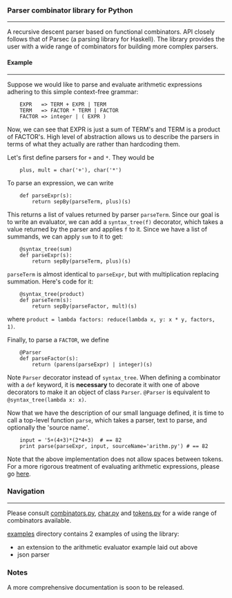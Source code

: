 ### Parser combinator library for Python
---

A recursive descent parser based on functional combinators. API closely follows
that of Parsec (a parsing library for Haskell). The library provides the user with
a wide range of combinators for building more complex parsers.

#### Example
---
Suppose we would like to parse and evaluate arithmetic expressions adhering to
this simple context-free grammar:
```
    EXPR   => TERM + EXPR | TERM
    TERM   => FACTOR * TERM | FACTOR
    FACTOR => integer | ( EXPR )
```

Now, we can see that EXPR is just a sum of TERM's and TERM is a product
of FACTOR's. High level of abstraction allows us to describe the parsers
in terms of what they actually are rather than hardcoding them.

Let's first define parsers for `+` and `*`. They would be
```
    plus, mult = char('+'), char('*')
```
To parse an expression, we can write

```
    def parseExpr(s):
        return sepBy(parseTerm, plus)(s)
```

This returns a list of values returned by parser `parseTerm`. Since our goal
is to write an evaluator, we can add a `syntax_tree(f)` decorator, which
takes a value returned by the parser and applies `f` to it. Since we have a
list of summands, we can apply `sum` to it to get:

```
    @syntax_tree(sum)
    def parseExpr(s):
        return sepBy(parseTerm, plus)(s)
```

`parseTerm` is almost identical to `parseExpr`, but with multiplication
replacing summation. Here's code for it:

```
    @syntax_tree(product)
    def parseTerm(s):
        return sepBy(parseFactor, mult)(s)
```

where `product = lambda factors: reduce(lambda x, y: x * y, factors, 1)`.

Finally, to parse a `FACTOR`, we define

```
    @Parser
    def parseFactor(s):
        return (parens(parseExpr) | integer)(s)
```

Note `Parser` decorator instead of `syntax_tree`. When defining a combinator
with a `def` keyword, it is **necessary** to decorate it with one of above
decorators to make it an object of class `Parser`. `@Parser` is equivalent to
`@syntax_tree(lambda x: x)`.

Now that we have the description of our small language defined, it is time to
call a top-level function `parse`, which takes a parser, text to parse, and
optionally the 'source name'.

```
    input = '5+(4+3)*(2*4+3)  # == 82
    print parse(parseExpr, input, sourceName='arithm.py') # == 82
```

Note that the above implementation does not allow spaces between tokens. For
a more rigorous treatment of evaluating arithmetic expressions, please go
[here](examples/simple_arithm.py).


### Navigation
---
Please consult [combinators.py](combinators.py), [char.py](char.py) and [tokens.py](tokens.py)
for a wide range of combinators available.

[examples](examples) directory contains 2 examples of using the library:
- an extension to the arithmetic evaluator example laid out above
- json parser


### Notes

A more comprehensive documentation is soon to be released.
